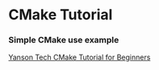 # CMake Tutorial

### Simple CMake use example

[Yanson Tech CMake Tutorial for Beginners](https://youtu.be/wl2Srog-j7I)
